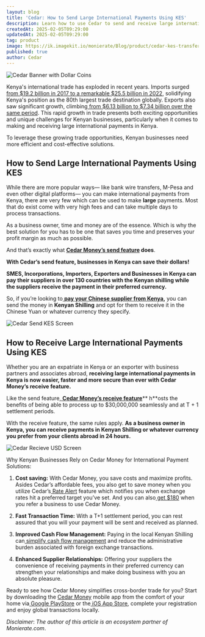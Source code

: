```yaml
---
layout: blog
title: 'Cedar: How to Send Large International Payments Using KES'
description: Learn how to use Cedar to send and receive large international payments using KES.  While there are more popular ways— like bank wire transfers, M-Pesa and even other digital platforms— you can make international payments from Kenya, there are very few which can be used to make large payments.
createdAt: 2025-02-05T09:29:00
updatedAt: 2025-02-05T09:29:00
tag: product
image: https://ik.imagekit.io/monierate/Blog/product/cedar-kes-transfer-featured.jpeg?updatedAt=1738740224011
published: true
author: Cedar
---
```

![Cedar Banner with Dollar Coins](https://ik.imagekit.io/monierate/Blog/product/cedar-kes-transfer-featured.jpeg?updatedAt=1738740224011)

Kenya's international trade has exploded in recent years. Imports surged[ from $19.2 billion in 2017 to a remarkable $25.5 billion in 2022](https://oec.world/en/profile/country/ken), solidifying Kenya's position as the 80th largest trade destination globally. Exports also saw significant growth, climbing[ from $6.13 billion to $7.34 billion over the same period](https://oec.world/en/profile/country/ken). This rapid growth in trade presents both exciting opportunities and unique challenges for Kenyan businesses, particularly when it comes to making and receiving large international payments in Kenya.

To leverage these growing trade opportunities, Kenyan businesses need more efficient and cost-effective solutions.

## How to Send Large International Payments Using KES

While there are more popular ways— like bank wire transfers, M-Pesa and even other digital platforms— you can make international payments from Kenya, there are very few which can be used to make **large** payments. Most that do exist come with very high fees and can take multiple days to process transactions.

As a business owner, time and money are of the essence. Which is why the best solution for you has to be one that saves you time and preserves your profit margin as much as possible.

And that’s exactly what **[Cedar Money’s send feature](https://www.cedar.money/send) does**.

**With Cedar’s send feature, businesses in Kenya can save their dollars!**

**SMES, Incorporations, Importers, Exporters and Businesses in Kenya can pay their suppliers in over 130 countries with the Kenyan shilling while the suppliers receive the payment in their preferred currency.**

So, if you’re looking to[ **pay your Chinese supplier from Kenya**](https://www.cedar.money/news-updates/how-to-pay-your-chinese-suppliers-from-africa)**,** you can send the money in **Kenyan Shilling** and opt for them to receive it in the Chinese Yuan or whatever currency they specify.

![Cedar Send KES Screen](https://ik.imagekit.io/monierate/Blog/product/cedar-kes-transfer-1.jpeg?updatedAt=1738740224003)

## How to Receive Large International Payments Using KES

Whether you are an expatriate in Kenya or an exporter with business partners and associates abroad, **receiving large international payments in Kenya is now easier, faster and more secure than ever with Cedar Money’s receive feature.**

Like the send feature,[ **Cedar Money’s receive feature**](http://cedar.money/receive)** h**osts the benefits of being able to process up to $30,000,000 seamlessly and at T + 1 settlement periods.

With the receive feature, the same rules apply. **As a business owner in Kenya, you can receive payments in Kenyan Shilling or whatever currency you prefer from your clients abroad in 24 hours.**

![Cedar Recieve USD Screen](https://ik.imagekit.io/monierate/Blog/product/cedar-kes-transfer-2.jpeg?updatedAt=1738740224013)

Why Kenyan Businesses Rely on Cedar Money for International Payment Solutions:

1. **Cost saving:** With Cedar Money, you save costs and maximize profits. Asides Cedar’s affordable fees, you also get to save money when you utilize Cedar’s[ Rate Alert](https://www.cedar.money/news-updates/introducing-cedars-rate-alerts-never-miss-a-good-exchange-rate-again) feature which notifies you when exchange rates hit a preferred target you’ve set. And you can also[ get $180](https://www.cedar.money/news-updates/refer-cedar-money-today-and-earn-up-to-180) when you refer a business to use Cedar Money.

2. **Fast Transaction Time:** With a T+1 settlement period, you can rest assured that you will your payment will be sent and received as planned.

3. **Improved Cash Flow Management:** Paying in the local Kenyan Shilling can[ simplify cash flow management](https://www.cedar.money/news-updates/5-ways-to-improve-your-business-cash-flow-in-2025) and reduce the administrative burden associated with foreign exchange transactions.

4. **Enhanced Supplier Relationships:** Offering your suppliers the convenience of receiving payments in their preferred currency can strengthen your relationships and make doing business with you an absolute pleasure.

Ready to see how Cedar Money simplifies cross-border trade for you? Start by downloading the [Cedar Money](http://www.cedar.money/) mobile app from the comfort of your home via[ Google PlayStore](https://play.google.com/store/apps/details?id=money.cedar.app) or the[ iOS App Store](https://apps.apple.com/us/app/cedar-money-app/id6736955250?utm_source=Mobile+App+Launch\&utm_medium=PR+IOS\&utm_campaign=Mobile+app+launch\&utm_id=1), complete your registration and enjoy global transactions locally.

_Disclaimer_: _The author of this article is an ecosystem partner of Monierate.com_.
